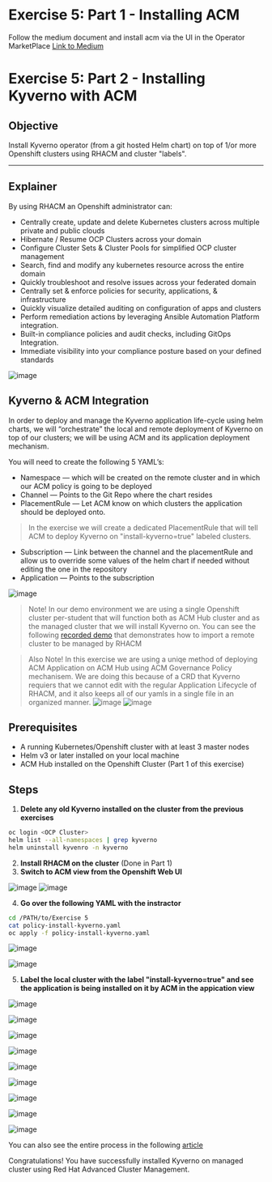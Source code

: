 # Exercise 5: Part 1 - Installing ACM
Follow the medium document and install acm via the UI in the Operator MarketPlace 
[Link to Medium](https://medium.com/@hillayamir/installation-and-basic-configuration-for-redhats-advanced-cluster-management-drill-down-for-62d3d9c903f8)


# Exercise 5: Part 2 - Installing Kyverno with ACM

## Objective
Install Kyverno operator (from a git hosted Helm chart) on top of 1/or more Openshift clusters using RHACM and cluster "labels".

---

## Explainer
By using RHACM an Openshift administrator can:
* Centrally create, update and delete Kubernetes clusters across multiple private and public clouds
* Hibernate / Resume OCP Clusters across your domain
* Configure Cluster Sets & Cluster Pools for simplified OCP cluster management
* Search, find and modify any kubernetes resource across the entire domain
* Quickly troubleshoot and resolve issues across your federated domain
* Centrally set & enforce policies for security, applications, & infrastructure
* Quickly visualize detailed auditing on configuration of apps and clusters 
* Perform remediation actions by leveraging Ansible Automation Platform integration.
* Built-in compliance policies and audit checks, including GitOps Integration.
* Immediate visibility into your compliance posture based on your defined standards

![image](https://github.com/rhilconsultants/kyverno-101-workshop/assets/60185557/3578410e-7aa5-4721-bc3a-20c08bbe116a)

## Kyverno & ACM Integration
In order to deploy and manage the Kyverno application life-cycle using helm charts, we will “orchestrate” the local and remote deployment of Kyverno on top of our clusters; we will be using ACM and its application deployment mechanism.

You will need to create the following  5 YAML’s:
* Namespace — which will be created on the remote cluster and in which our ACM policy is going to be deployed
* Channel — Points to the Git Repo where the chart resides
* PlacementRule — Let ACM know on which clusters the application should be deployed onto. 
> In the exercise we will create a dedicated PlacementRule that will tell ACM to deploy Kyverno on "install-kyverno=true" labeled clusters.
* Subscription — Link between the channel and the placementRule and allow us to override some values of the helm chart if needed without editing the one in the repository
* Application — Points to the subscription

![image](https://github.com/rhilconsultants/kyverno-101-workshop/assets/60185557/eff43b1e-f92b-4cba-b7fc-a5af36e9e1ae)

> Note! In our demo environment we are using a single Openshift cluster per-student that will function both as ACM Hub cluster and as the managed cluster that we will install Kyverno on. 
> You can see the following [recorded demo](https://www.youtube.com/watch?v=2RkVDzvBN6w) that demonstrates how to import a remote cluster to be managed by RHACM

> Also Note! In this exercise we are using a uniqe method of deploying ACM Application on ACM Hub using ACM Governance Policy mechanisem. We are doing this because of a CRD that Kyverno requiers that we cannot edit with the regular Application Lifecycle of RHACM, and it also keeps all of our yamls in a single file in an organized manner.
> ![image](https://github.com/rhilconsultants/kyverno-101-workshop/assets/60185557/714f3f01-c2df-4ad8-8f66-d810aa899a87)
> ![image](https://github.com/rhilconsultants/kyverno-101-workshop/assets/60185557/6379a7b5-2f0b-41d9-af48-576144b3536a)



## Prerequisites
- A running Kubernetes/Openshift cluster with at least 3 master nodes
- Helm v3 or later installed on your local machine
- ACM Hub installed on the Openshift Cluster (Part 1 of this exercise)

## Steps
1. **Delete any old Kyverno installed on the cluster from the previous exercises**
```bash
oc login <OCP Cluster>
helm list --all-namespaces | grep kyverno
helm uninstall kyvenro -n kyverno
```
   
2. **Install RHACM on the cluster** (Done in Part 1)
3. **Switch to ACM view from the Openshift Web UI**

![image](https://github.com/rhilconsultants/kyverno-101-workshop/assets/60185557/aa5b80f4-e6c3-47d3-914f-abe56d9ef74b)
![image](https://github.com/rhilconsultants/kyverno-101-workshop/assets/60185557/4d200df9-6ce0-4d7b-b14c-58e6520dc1f1)

4. **Go over the following YAML with the instractor**
```bash
cd /PATH/to/Exercise 5
cat policy-install-kyverno.yaml
oc apply -f policy-install-kyverno.yaml
```

![image](https://github.com/rhilconsultants/kyverno-101-workshop/assets/60185557/ce623ae1-5f37-44f8-87e7-5cffc26f58b8)

![image](https://github.com/rhilconsultants/kyverno-101-workshop/assets/60185557/e0bc98d8-9d18-4bf5-929d-57cce13b4c87)


5. **Label the local cluster with the label "install-kyverno=true" and see the application is being installed on it by ACM in the appication view**

![image](https://github.com/rhilconsultants/kyverno-101-workshop/assets/60185557/dfe4096e-c70e-4b41-9a72-5035c5e2fa13)

![image](https://github.com/rhilconsultants/kyverno-101-workshop/assets/60185557/d08a6455-de18-428a-beed-9b8f0ebc691f)

![image](https://github.com/rhilconsultants/kyverno-101-workshop/assets/60185557/449cb31f-39d3-4c29-9c20-0833500720e2)

![image](https://github.com/rhilconsultants/kyverno-101-workshop/assets/60185557/fb537c03-8fb1-4f84-bb86-d0fdc90bea6b)

![image](https://github.com/rhilconsultants/kyverno-101-workshop/assets/60185557/856d71c6-86e9-4bfc-bd97-051c1ec0c655)

![image](https://github.com/rhilconsultants/kyverno-101-workshop/assets/60185557/b361c6f7-f222-47e5-bb5f-4b8184528e3b)

![image](https://github.com/rhilconsultants/kyverno-101-workshop/assets/60185557/dcc24b56-f21e-455e-be02-6ea91909810d)

![image](https://github.com/rhilconsultants/kyverno-101-workshop/assets/60185557/abe51a8f-3b83-43a6-9308-dba252dd2655)

![image](https://github.com/rhilconsultants/kyverno-101-workshop/assets/60185557/65958f7d-591d-4846-93cc-23b50bb7df18)



You can also see the entire process in the following [article](https://medium.com/@tamber/howto-deploy-custom-made-helm-charts-on-multi-openshift-clusters-w-advanced-cluster-management-9f34942bb0b4)







Congratulations! You have successfully installed Kyverno on managed cluster using Red Hat Advanced Cluster Management.

